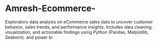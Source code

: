 # Amresh-Ecommerce-
Exploratory data analysis on eCommerce sales data to uncover customer behavior, sales trends, and performance insights. Includes data cleaning, visualization, and actionable findings using Python (Pandas, Matplotlib, Seaborn). and power bi 
